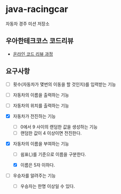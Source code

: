 # java-racingcar

자동차 경주 미션 저장소

## 우아한테크코스 코드리뷰

- [온라인 코드 리뷰 과정](https://github.com/woowacourse/woowacourse-docs/blob/master/maincourse/README.md)

## 요구사항

- [ ] 횟수(자동차가 몇번의 이동을 할 것인지)를 입력받는 기능
- [ ] 자동차의 이름을 출력하는 기능
- [ ] 자동차의 위치를 출력하는 기능


- [x] 자동차가 전진하는 기능
    - [ ] 0에서 9 사이의 랜덤한 값을 생성하는 기능
    - [ ] 랜덤한 값이 4 이상이면 전진한다.
- [x] 자동차의 이름을 부여하는 기능
    - [ ] 쉼표(,)를 기준으로 이름을 구분한다.
    - [x] 이름은 5자 이하다.


- [ ] 우승자를 알려주는 기능
    - [ ] 우승자는 한명 이상일 수 있다.
